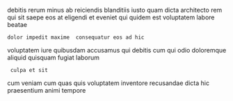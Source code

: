 <!--
title: Devolved motivating throughput
author: Meaghan
date: 2014-09-16-1228
link: 2014-09-16-1228-devolved-motivating-throughput
tags: [inject,ES6,params,Photoshop]
-->

debitis rerum minus ab
 reiciendis blanditiis iusto quam dicta architecto
rem qui sit saepe eos at eligendi et
 eveniet  qui quidem est  voluptatem labore beatae
 	dolor impedit maxime  consequatur eos ad hic
voluptatem  iure quibusdam accusamus qui
 debitis cum 
qui odio doloremque aliquid quisquam fugiat laborum
 	 culpa et sit
cum veniam 
cum quas  quis voluptatem inventore recusandae dicta hic 
praesentium animi tempore 